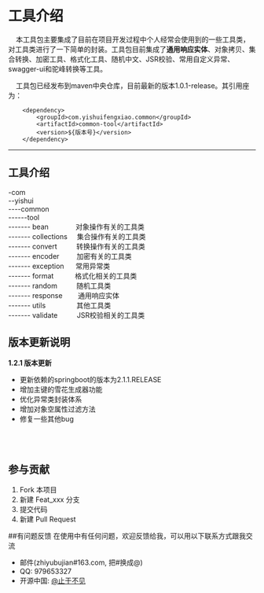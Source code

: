 # 工具介绍
&nbsp;&nbsp;&nbsp;&nbsp;本工具包主要集成了目前在项目开发过程中个人经常会使用到的一些工具类，对工具类进行了一下简单的封装。工具包目前集成了**通用响应实体**、对象拷贝、集合转换、加密工具、格式化工具、随机中文、JSR校验、常用自定义异常、swagger-ui和驼峰转换等工具。


  &nbsp;&nbsp;&nbsp;&nbsp;工具包已经发布到maven中央仓库，目前最新的版本1.0.1-release。其引用座为：
  
		<dependency>
			<groupId>com.yishuifengxiao.common</groupId>
			<artifactId>common-tool</artifactId>
			<version>${版本号}</version>
		</dependency>

---
		
## 工具介绍
-com<br/>
--yishui<br/>
----common<br/>
------tool<br/>
------- bean &nbsp; &nbsp;&nbsp;&nbsp;&nbsp;&nbsp;&nbsp;&nbsp;&nbsp;&nbsp;&nbsp; 对象操作有关的工具类<br/>
-------  collections &nbsp; &nbsp; 集合操作有关的工具类<br/>
-------  convert &nbsp; &nbsp; &nbsp;&nbsp;&nbsp;&nbsp;&nbsp;转换操作有关的工具类<br/>
-------  encoder &nbsp; &nbsp; &nbsp;&nbsp;&nbsp;&nbsp;加密有关的工具类<br/>
-------  exception &nbsp; &nbsp;&nbsp; 常用异常类<br/>
-------  format &nbsp; &nbsp;&nbsp;&nbsp;&nbsp;&nbsp;&nbsp;&nbsp; 格式化相关的工具类<br/>
-------  random &nbsp; &nbsp;&nbsp;&nbsp;&nbsp;&nbsp;&nbsp; 随机工具类<br/>
-------  response &nbsp; &nbsp; &nbsp;&nbsp;&nbsp;通用响应实体<br/>
-------  utils &nbsp; &nbsp; &nbsp;&nbsp;&nbsp;&nbsp;&nbsp;&nbsp;&nbsp;&nbsp;&nbsp;&nbsp;&nbsp;其他工具类<br/>
-------  validate &nbsp; &nbsp; &nbsp;&nbsp;&nbsp;&nbsp;&nbsp;JSR校验相关的工具类<br/>

## 版本更新说明



**1.2.1 版本更新** 
- 更新依赖的springboot的版本为2.1.1.RELEASE
- 增加主键的雪花生成器功能
- 优化异常类封装体系
- 增加对象空属性过滤方法
- 修复一些其他bug

<br/><br/>



## 参与贡献
1. Fork 本项目
1. 新建 Feat_xxx 分支
1. 提交代码
1. 新建 Pull Request

##有问题反馈
在使用中有任何问题，欢迎反馈给我，可以用以下联系方式跟我交流

* 邮件(zhiyubujian#163.com, 把#换成@)
* QQ: 979653327
* 开源中国: [@止于不见](https://gitee.com/zhiyubujian)
  